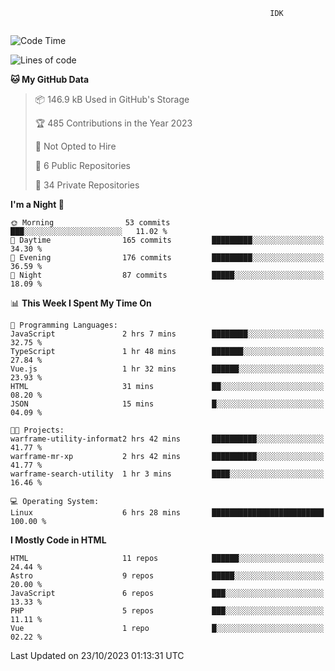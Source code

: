 ```text
                                                          IDK
                                       
```

<!--START_SECTION:waka-->
![Code Time](http://img.shields.io/badge/Code%20Time-77%20hrs%2030%20mins-blue)

![Lines of code](https://img.shields.io/badge/From%20Hello%20World%20I%27ve%20Written-127.3%20thousand%20lines%20of%20code-blue)

**🐱 My GitHub Data** 

> 📦 146.9 kB Used in GitHub's Storage 
 > 
> 🏆 485 Contributions in the Year 2023
 > 
> 🚫 Not Opted to Hire
 > 
> 📜 6 Public Repositories 
 > 
> 🔑 34 Private Repositories 
 > 
**I'm a Night 🦉** 

```text
🌞 Morning                53 commits          ███░░░░░░░░░░░░░░░░░░░░░░   11.02 % 
🌆 Daytime                165 commits         █████████░░░░░░░░░░░░░░░░   34.30 % 
🌃 Evening                176 commits         █████████░░░░░░░░░░░░░░░░   36.59 % 
🌙 Night                  87 commits          █████░░░░░░░░░░░░░░░░░░░░   18.09 % 
```


📊 **This Week I Spent My Time On** 

```text
💬 Programming Languages: 
JavaScript               2 hrs 7 mins        ████████░░░░░░░░░░░░░░░░░   32.75 % 
TypeScript               1 hr 48 mins        ███████░░░░░░░░░░░░░░░░░░   27.84 % 
Vue.js                   1 hr 32 mins        ██████░░░░░░░░░░░░░░░░░░░   23.93 % 
HTML                     31 mins             ██░░░░░░░░░░░░░░░░░░░░░░░   08.20 % 
JSON                     15 mins             █░░░░░░░░░░░░░░░░░░░░░░░░   04.09 % 

🐱‍💻 Projects: 
warframe-utility-informat2 hrs 42 mins       ██████████░░░░░░░░░░░░░░░   41.77 % 
warframe-mr-xp           2 hrs 42 mins       ██████████░░░░░░░░░░░░░░░   41.77 % 
warframe-search-utility  1 hr 3 mins         ████░░░░░░░░░░░░░░░░░░░░░   16.46 % 

💻 Operating System: 
Linux                    6 hrs 28 mins       █████████████████████████   100.00 % 
```

**I Mostly Code in HTML** 

```text
HTML                     11 repos            ██████░░░░░░░░░░░░░░░░░░░   24.44 % 
Astro                    9 repos             █████░░░░░░░░░░░░░░░░░░░░   20.00 % 
JavaScript               6 repos             ███░░░░░░░░░░░░░░░░░░░░░░   13.33 % 
PHP                      5 repos             ███░░░░░░░░░░░░░░░░░░░░░░   11.11 % 
Vue                      1 repo              █░░░░░░░░░░░░░░░░░░░░░░░░   02.22 % 
```




 Last Updated on 23/10/2023 01:13:31 UTC
<!--END_SECTION:waka-->
